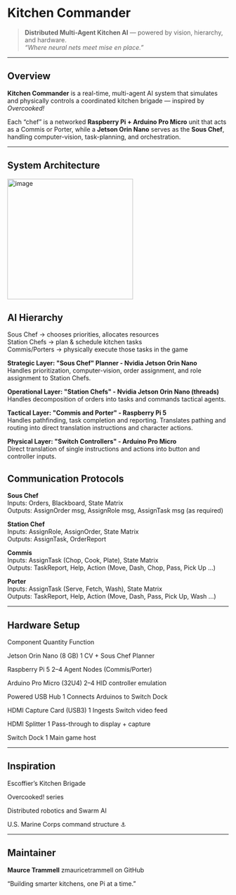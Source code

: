 # Kitchen Commander
> **Distributed Multi-Agent Kitchen AI** — powered by vision, hierarchy, and hardware.  
> *“Where neural nets meet mise en place.”*

---

## Overview
**Kitchen Commander** is a real-time, multi-agent AI system that simulates and physically controls a coordinated kitchen brigade — inspired by *Overcooked!*  

Each “chef” is a networked **Raspberry Pi + Arduino Pro Micro** unit that acts as a Commis or Porter, while a **Jetson Orin Nano** serves as the **Sous Chef**, handling computer-vision, task-planning, and orchestration.

---

## System Architecture
<img width="286" height="274" alt="image" src="https://github.com/user-attachments/assets/681b2b7c-8171-454f-af8e-4baa430cef6c" />


## AI Hierarchy

Sous Chef       → chooses priorities, allocates resources  
Station Chefs   → plan & schedule kitchen tasks  
Commis/Porters  → physically execute those tasks in the game  

**Strategic Layer: "Sous Chef" Planner - Nvidia Jetson Orin Nano**  
Handles prioritization, computer-vision, order assignment, and role assignment to Station Chefs.

**Operational Layer: "Station Chefs" - Nvidia Jetson Orin Nano (threads)**  
Handles decomposition of orders into tasks and commands tactical agents.

**Tactical Layer: "Commis and Porter" - Raspberry Pi 5**  
Handles pathfinding, task completion and reporting. Translates pathing and routing into direct translation instructions and character actions.

**Physical Layer: "Switch Controllers" - Arduino Pro Micro**  
Direct translation of single instructions and actions into button and controller inputs.

## Communication Protocols

**Sous Chef**  
Inputs: Orders, Blackboard, State Matrix  
Outputs: AssignOrder msg, AssignRole msg, AssignTask msg (as required)   

**Station Chef**  
Inputs: AssignRole, AssignOrder, State Matrix  
Outputs: AssignTask, OrderReport  

**Commis**  
Inputs: AssignTask (Chop, Cook, Plate), State Matrix  
Outputs: TaskReport, Help, Action (Move, Dash, Chop, Pass, Pick Up ...)  

**Porter**  
Inputs: AssignTask (Serve, Fetch, Wash), State Matrix  
Outputs: TaskReport, Help, Action (Move, Dash, Pass, Pick Up, Wash ...)  

---

## Hardware Setup
Component	Quantity	Function  

Jetson Orin Nano (8 GB)	1	CV + Sous Chef Planner  

Raspberry Pi 5	2–4	Agent Nodes (Commis/Porter)  

Arduino Pro Micro (32U4)	2–4	HID controller emulation  

Powered USB Hub	1	Connects Arduinos to Switch Dock  

HDMI Capture Card (USB3)	1	Ingests Switch video feed  

HDMI Splitter	1	Pass-through to display + capture  

Switch Dock	1	Main game host  

---

## Inspiration

Escoffier’s Kitchen Brigade

Overcooked! series

Distributed robotics and Swarm AI

U.S. Marine Corps command structure ⚓

---

## Maintainer

**Maurce Trammell**
zmauricetrammell on GitHub

“Building smarter kitchens, one Pi at a time.”
